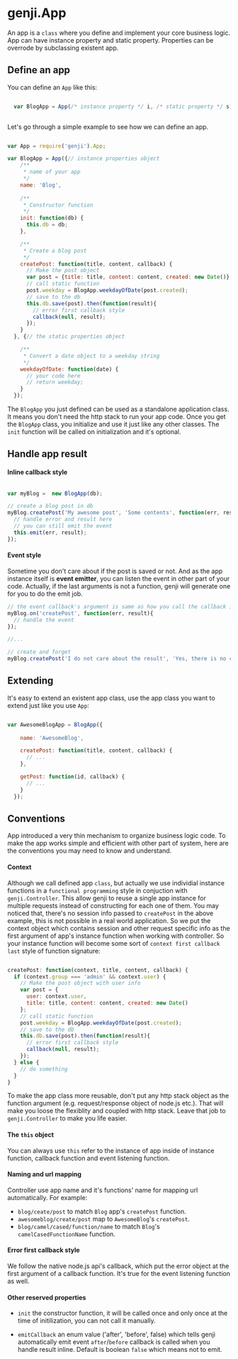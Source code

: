 genji.App
=========

An app is a `class` where you define and implement your core business logic. App can have instance property and static property. Properties can be overrode by subclassing existent app.

## Define an app

You can define an `App` like this:

```javascript

  var BlogApp = App(/* instance property */ i, /* static property */ s);
 
```
Let's go through a simple example to see how we can define an app.

```javascript

var App = require('genji').App;

var BlogApp = App({// instance properties object
    /**
     * name of your app
     */
    name: 'Blog',
    
    /**
     * Constructor function
     */
    init: function(db) {
      this.db = db;
    },

    /**
     * Create a blog post
     */
    createPost: function(title, content, callback) {
      // Make the post object
      var post = {title: title, content: content, created: new Date()};
      // call static function
      post.weekday = BlogApp.weekdayOfDate(post.created);
      // save to the db
      this.db.save(post).then(function(result){
        // error first callback style
        callback(null, result);
      });
    }
  }, {// the static properties object

    /**
     * Convert a date object to a weekday string
     */
    weekdayOfDate: function(date) {
      // your code here
      // return weekday;
    }
  });

```

The `BlogApp` you just defined can be used as a standalone application class. It means you don't need the http stack to run your app code. Once you get the `BlogApp` class, you initialize and use it just like any other classes. The `init` function will be called on initialization and it's optional.

## Handle app result

#### Inline callback style

```javascript

var myBlog =  new BlogApp(db);

// create a blog post in db
myBlog.createPost('My awesome post', 'Some contents', function(err, result) {
  // handle error and result here
  // you can still emit the event
  this.emit(err, result);
});

```

#### Event style

Sometime you don't care about if the post is saved or not. And as the app instance itself is **event emitter**, you can listen the event in other part of your code. Actually, if the last arguments is not a function, genji will generate one for you to do the emit job.


```javascript
// the event callback's argument is same as how you call the callback in the `createPost` function
myBlog.on('createPost', function(err, result){
  // handle the event  
});

//...

// create and forget
myBlog.createPost('I do not care about the result', 'Yes, there is no callback after me.');
```

## Extending

It's easy to extend an existent app class, use the app class you want to extend just like you use `App`:

```javascript

var AwesomeBlogApp = BlogApp({
    
    name: 'AwesomeBlog',

    createPost: function(title, content, callback) {
      // ...
    },

    getPost: function(id, callback) {
      // ...
    }
  });

```

## Conventions

App introduced a very thin mechanism to organize business logic code. To make the app works simple and efficient with other part of system, here are the conventions you may need to know and understand.

#### Context

Although we call defined app `class`, but actually we use individial instance functions in a `functional programming` style in conjuction with `genji.Controller`. This allow genji to reuse a single app instance for multiple requests instead of constructing for each one of them. You may noticed that, there's no session info passed to `createPost` in the above example, this is not possible in a real world application. So we put the context object which contains session and other request specific info as the first argument of app's instance function when working with controller. So your instance function will become some sort of `context first callback last` style of function signature:

```javascript

createPost: function(context, title, content, callback) {
  if (context.group === 'admin' && context.user) {
    // Make the post object with user info
    var post = {
      user: context.user,
      title: title, content: content, created: new Date()
    };
    // call static function
    post.weekday = BlogApp.weekdayOfDate(post.created);
    // save to the db
    this.db.save(post).then(function(result){
      // error first callback style
      callback(null, result);
    });
  } else {
    // do something
  }
}

```

To make the app class more reusable, don't put any http stack object as the function argument (e.g. request/response object of node.js etc.). That will make you loose the flexiblity and coupled with http stack.
Leave that job to `genji.Controller` to make you life easier.

#### The `this` object

You can always use `this` refer to the instance of app inside of instance function, callback function and event listening function.


#### Naming and url mapping

Controller use app name and it's functions' name for mapping url automatically. For example:

 - `blog/ceate/post` to match `Blog` app's `createPost` function.
 - `awesomeblog/create/post` map to `AwesomeBlog`'s `createPost`.
 - `blog/camel/cased/function/name` to match `Blog`'s `camelCasedFunctionName` function.


#### Error first callback style

We follow the native node.js api's callback, which put the error object at the first argument of a callback function. It's true for the event listening function as well.

#### Other reserved properties

- `init` the constructor function, it will be called once and only once at the time of initilization, you can not call it manually.

- `emitCallback` an enum value ('after', 'before', false) which tells genji automatically emit event `after`/`before` callback is called when you handle result inline. Default is boolean `false` which means not to emit.


